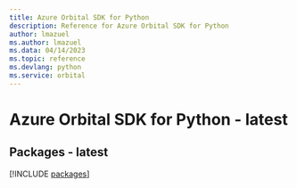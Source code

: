 ```yaml
---
title: Azure Orbital SDK for Python
description: Reference for Azure Orbital SDK for Python
author: lmazuel
ms.author: lmazuel
ms.data: 04/14/2023
ms.topic: reference
ms.devlang: python
ms.service: orbital
---
```

# Azure Orbital SDK for Python - latest
## Packages - latest
[!INCLUDE [packages](orbital-index.md)]